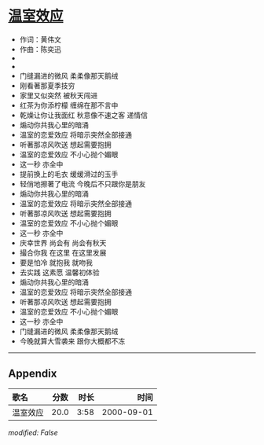 # [温室效应](https://music.163.com/song?id=67498)

* 作词：黄伟文
* 作曲：陈奕迅
*
*
* 门缝漏进的微风 柔柔像那天鹅绒
* 刚看著那夏季技穷
* 家里又似突然 被秋天闯进
* 红茶为你添柠檬 缠绵在那不言中
* 乾燥让你让我面红 秋意像不速之客 递情信
* 煽动你共我心里的暗涌
* 温室的恋爱效应 将暗示突然全部接通
* 听著那凉风吹送 想起需要抱拥
* 温室的恋爱效应 不小心抛个媚眼
* 这一秒 亦全中
* 提前换上的毛衣 缓缓滑过的玉手
* 轻俏地擦著了电流 今晚后不只跟你是朋友
* 煽动你共我心里的暗涌
* 温室的恋爱效应 将暗示突然全部接通
* 听著那凉风吹送 想起需要抱拥
* 温室的恋爱效应 不小心抛个媚眼
* 这一秒 亦全中
* 庆幸世界 尚会有 尚会有秋天
* 撮合你我 在这里 在这里发展
* 要是怕冷 就抱我 就吻我
* 去实践 这素愿 温馨初体验
* 煽动你共我心里的暗涌
* 温室的恋爱效应 将暗示突然全部接通
* 听著那凉风吹送 想起需要抱拥
* 温室的恋爱效应 不小心抛个媚眼
* 这一秒 亦全中
* 门缝漏进的微风 柔柔像那天鹅绒
* 今晚就算大雪袭来 跟你大概都不冻


---

## Appendix

|歌名|分数|时长|时间|
|:---|:---:|---:|---:|
|温室效应|20.0|3:58|2000-09-01

*modified: False*